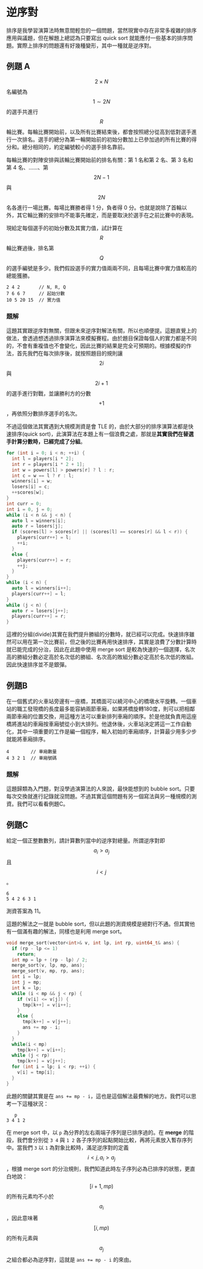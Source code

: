 # 逆序對

排序是我學習演算法時無意間輕忽的一個問題，當然現實中存在非常多複雜的排序應用與議題，但在解題上總認為只要寫出 quick sort 就能應付一些基本的排序問題。實際上排序的問題還有好幾種變形，其中一種就是逆序對。

## 例題 A

$$2 \times N$$ 名編號為 $$1 \sim 2N$$ 的選手共進行 $$R$$ 輪比賽。每輪比賽開始前，以及所有比賽結束後，都會按照總分從高到低對選手進行一次排名。選手的總分為第一輪開始前的初始分數加上已參加過的所有比賽的得分和。總分相同的，約定編號較小的選手排名靠前。

每輪比賽的對陣安排與該輪比賽開始前的排名有關：第 1 名和第 2 名、第 3 名和第 4 名、......、第 $$2N - 1$$ 與 $$2N$$名各進行一場比賽。每場比賽勝者得 1 分，負者得 0 分。也就是說除了首輪以外，其它輪比賽的安排均不能事先確定，而是要取決於選手在之前比賽中的表現。

現給定每個選手的初始分數及其實力值，試計算在 $$R$$ 輪比賽過後，排名第 $$Q$$ 的選手編號是多少。我們假設選手的實力值兩兩不同，且每場比賽中實力值較高的總能獲勝。

```
2 4 2       // N, R, Q
7 6 6 7     // 起始分數
10 5 20 15  // 實力值
```

### 題解

這題其實跟逆序對無關，但跟未來逆序對解法有關，所以也順便提。這題直覺上的做法，會透過想透過排序演算法來模擬賽程。由於題目保證每個人的實力都是不同的，不會有重複值也不會變化，因此比賽的結果是完全可預期的。根據模擬的作法，首先我們在每次排序後，就按照題目的規則讓 $$2i$$ 與 $$2i+1$$ 的選手進行對戰，並讓勝利方的分數 $$+1$$，再依照分數排序選手的名次。

不過這個做法其實遇到大規模測資是會 TLE 的，由於大部分的排序演算法都是快速排序(quick sort)，此演算法在本題上有一個浪費之處，那就是**其實我們在替選手計算分數時，已經完成了分組**。

```cpp
for (int i = 0; i < n; ++i) {
  int l = players[i * 2];
  int r = players[i * 2 + 1];
  int w = powers[l] > powers[r] ? l : r;
  int c = w == l ? r : l;
  winners[i] = w;
  losers[i] = c;
  ++scores[w];
}
int curr = 0;
int i = 0, j = 0;
while (i < n && j < n) {
  auto l = winners[i];
  auto r = losers[j];
  if (scores[l] > scores[r] || (scores[l] == scores[r] && l < r)) {
    players[curr++] = l;
    ++i;
  }
  else {
    players[curr++] = r;
    ++j;
  }
}
while (i < n) {
  auto l = winners[i++];
  players[curr++] = l;
}
while (j < n) {
  auto r = losers[j++];
  players[curr++] = r;
}
```

這裡的分組(divide)其實在我們提升勝組的分數時，就已經可以完成。快速排序雖然可以用在第一次比賽前，但之後的比賽再用快速排序，其實是浪費了分數計算時就已能完成的分治，因此在此題中使用 merge sort 是較為快速的一個選擇，名次高的勝組分數必定高於名次低的勝組、名次高的敗組分數必定高於名次低的敗組。因此快速排序並不是銀彈。

## 例題B

在一個舊式的火車站旁邊有一座橋，其橋面可以繞河中心的橋墩水平旋轉。一個車站的職工發現橋的長度最多能容納兩節車廂，如果將橋旋轉180度，則可以把相鄰兩節車廂的位置交換，用這種方法可以重新排列車廂的順序。於是他就負責用這座橋將進站的車廂按車廂號從小到大排列。他退休後，火車站決定將這一工作自動化，其中一項重要的工作是編一個程序，輸入初始的車廂順序，計算最少用多少步就能將車廂排序。

```
4        // 車廂數量
4 3 2 1  // 車廂號碼
```

### 題解

這題歸類為入門題，對沒學過演算法的人來說，最快能想到的 bubble sort。只要每次交換就進行記錄就沒問題。不過其實這個問題有另一個寫法與另一種規模的測資。我們可以看看例題C。

## 例題C

給定一個正整數數列，請計算數列當中的逆序對總量。所謂逆序對即 $$ a_i > a_j $$ 且 $$ i < j $$。

```
6
5 4 2 6 3 1
```

測資答案為 11。

這題的解法之一就是 bubble sort，但以此題的測資規模是絕對行不通。但其實他有一個滿有趣的解法，同樣也是利用 merge sort。

```cpp
void merge_sort(vector<int>& v, int lp, int rp, uint64_t& ans) {
  if (rp - lp <= 1)
    return;
  int mp = lp + (rp - lp) / 2;
  merge_sort(v, lp, mp, ans);
  merge_sort(v, mp, rp, ans);
  int i = lp;
  int j = mp;
  int k = lp;
  while (i < mp && j < rp) {
    if (v[i] <= v[j]) {
      tmp[k++] = v[i++];
    }
    else {
      tmp[k++] = v[j++];
      ans += mp - i;
    }
  }
  while(i < mp)
    tmp[k++] = v[i++];
  while (j < rp)
    tmp[k++] = v[j++];
  for (int i = lp; i < rp; ++i) {
    v[i] = tmp[i];
  }
}
```

此題的關鍵其實是在 `ans += mp - i`，這也是這個解法最費解的地方。我們可以思考一下這種狀況：

```
   p
3 4 1 2
```

在 merge sort 中，以 `p` 為分界的左右兩端子序列是已排序過的。在 **merge** 的階段，我們會分別從 `3 4` 與 `1 2` 各子序列的起點開始比較，再將元素放入暫存序列中。當我們 `3` 以 `1` 為對象比較時，滿足逆序對的定義 $$i < j, a_i > a_j$$，根據 merge sort 的分治規則，我們知道此時左子序列必為已排序的狀態，更直白地說：$$[i + 1, mp)$$ 的所有元素均不小於 $$a_i$$，因此意味著 $$[i, mp)$$ 的所有元素與 $$a_j$$ 之組合都必為逆序對，這就是 `ans += mp - i` 的來由。
